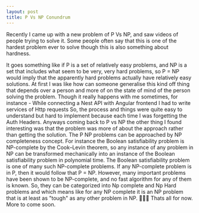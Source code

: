 ```yaml
---
layout: post
title: P Vs NP Conundrum
---
```




Recently I came up with a new problem of P Vs NP, and saw videos of people trying to solve it. Some people often say that this is one of the hardest problem ever to solve though this is also something about hardness. 

It goes something like if P is a set of relatively easy problems, and NP is a set that includes what seem to be very, very hard problems, so P = NP would imply that the apparently hard problems actually have relatively easy solutions. At first I was like how can someone generalise this kind off thing that depends over a person and more of on the state of mind of the person solving the problem. Though it really happens with me sometimes, for instance - While connecting a Nest API with Angular frontend I had to write services of Http requests So, the process and things were quite easy to understand but hard to implement because each time I was forgetting the Auth Headers. Anyways coming back to P vs NP the other thing I found interesting was that the problem was more of about the approach rather than getting the solution. The P NP problems can be approached by NP completeness concept. For instance the Boolean satisfiability problem is NP-complete by the Cook–Levin theorem, so any instance of any problem in NP can be transformed mechanically into an instance of the Boolean satisfiability problem in polynomial time. The Boolean satisfiability problem is one of many such NP-complete problems. If any NP-complete problem is in P, then it would follow that P = NP. However, many important problems have been shown to be NP-complete, and no fast algorithm for any of them is known. So, they can be categorized into Np complete and Np Hard problems and which means like for any NP complete it is an NP problem that is at least as "tough" as any other problem in NP. 💁🏻‍♂️ Thats all for now. More to come soon. 
